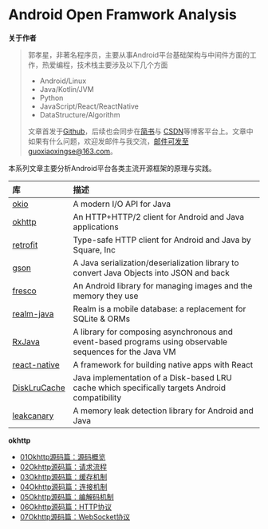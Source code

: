 # Android Open Framwork Analysis

**关于作者**

>郭孝星，非著名程序员，主要从事Android平台基础架构与中间件方面的工作，热爱编程，技术栈主要涉及以下几个方面
>
>- Android/Linux
>- Java/Kotlin/JVM
>- Python
>- JavaScript/React/ReactNative
>- DataStructure/Algorithm
>
>文章首发于[Github](https://github.com/guoxiaoxing)，后续也会同步在[简书](http://www.jianshu.com/users/66a47e04215b/latest_articles)与
[CSDN](http://blog.csdn.net/allenwells)等博客平台上。文章中如果有什么问题，欢迎发邮件与我交流，邮件可发至guoxiaoxingse@163.com。

本系列文章主要分析Android平台各类主流开源框架的原理与实践。

|库                                       |描述                                            |
|:----------------------------------------|:----------------------------------------------|
|[okio](https://github.com/square/okio)|A modern I/O API for Java
|[okhttp](https://github.com/square/okhttp)|An HTTP+HTTP/2 client for Android and Java applications
|[retrofit](https://github.com/square/retrofit)|Type-safe HTTP client for Android and Java by Square, Inc
|[gson](https://github.com/google/gson)|A Java serialization/deserialization library to convert Java Objects into JSON and back
|[fresco](https://github.com/facebook/fresco)|An Android library for managing images and the memory they use
|[realm-java](https://github.com/realm/realm-java)|Realm is a mobile database: a replacement for SQLite & ORMs
|[RxJava](https://github.com/ReactiveX/RxJava)|A library for composing asynchronous and event-based programs using observable sequences for the Java VM
|[react-native](https://github.com/facebook/react-native)|A framework for building native apps with React
|[DiskLruCache](https://github.com/JakeWharton/DiskLruCache)|Java implementation of a Disk-based LRU cache which specifically targets Android compatibility
|[leakcanary](https://github.com/square/leakcanary)|A memory leak detection library for Android and Java

**okhttp**

- [01Okhttp源码篇：源码概览](https://github.com/guoxiaoxing/android-open-framwork-analysis/blob/master/doc/okhttp/01Okhttp源码篇：源码概览.md)
- [02Okhttp源码篇：请求流程](https://github.com/guoxiaoxing/android-open-framwork-analysis/blob/master/doc/okhttp/02Okhttp源码篇：请求流程.md)
- [03Okhttp源码篇：缓存机制](https://github.com/guoxiaoxing/android-open-framwork-analysis/blob/master/doc/okhttp/03Okhttp源码篇：缓存机制.md)
- [04Okhttp源码篇：连接机制](https://github.com/guoxiaoxing/android-open-framwork-analysis/blob/master/doc/okhttp/04Okhttp源码篇：连接机制.md)
- [05Okhttp源码篇：编解码机制](https://github.com/guoxiaoxing/android-open-framwork-analysis/blob/master/doc/okhttp/05Okhttp源码篇：编解码机制.md)
- [06Okhttp源码篇：HTTP协议](https://github.com/guoxiaoxing/android-open-framwork-analysis/blob/master/doc/okhttp/06Okhttp源码篇：HTTP协议.md)
- [07Okhttp源码篇：WebSocket协议](https://github.com/guoxiaoxing/android-open-framwork-analysis/blob/master/doc/okhttp/07Okhttp源码篇：WebSocket协议.md)